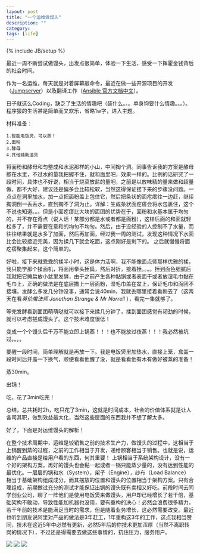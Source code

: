 ```yaml
---
layout: post
title: "一个运维做馒头"
description: ""
category: 
tags: [life]
---
```

{% include JB/setup %}

最近一周不断尝试做馒头，出发点很简单，体验一下生活，感受一下挥霍金钱背后的社会时间。

作为一名运维，每天就是对着屏幕敲命令，最近在做一些开源项目的开发（[Jumpserver](https://github.com/ibuler/jumpserver)）以及翻译工作（[Ansible 官方文档中文](https://github.com/stanleylst/ansible-tran)）。

日子就这么Coding，缺乏了生活的情趣吧（装什么。。。单身狗要什么情趣。。。）。程序猿的生活甚是简单而又欢乐，省略1w字，进入主题。

材料准备：

    1.智能电饭煲，可以蒸！
    2.面粉
    3.酵母
    4.其他辅助道具

将面粉和酵母和匀整成和水泥那样的小山，中间掏个洞。同事告诉我的方案是酵母掺在水里，不过水的量我把握不住，就和面里吧，效果一样的。比例的话研究了一段时间，具体也不好说，相当于烧菜放盐的量吧，之前是以放味精的量来做和超量做，都不大好，建议还是偏多会比较松软，当然这得保证接下来的步骤没问题。一点点在洞里加水，加一点把面粉盖上包住它，然后把条状的面疙瘩往一边赶，继续掏洞倒一丢丢水，直到掏不了洞为止。详解：生成条状面疙瘩会将水包裹住，这个不说也知道。。。但是小面疙瘩比大块的面团的优势在于，面粉和水基本属于均匀的，并不存在奇点（说人话！某部分都是水或者都是面粉），这样后面的和面就轻松多了，并不需要在意和的均匀不均匀。然后，由于没经验的人控制不了水量，而往往结果就是水多了加面，然后再加面，经过我一周的测试，发现这种情况下水面比会比较接近完美，因为揉几下就会吃面，这点刚好是剩下的。
之后就慢慢将面疙瘩聚集起来，这个简单的。


好啦，接下来就乖乖的揉半小时，这是体力活啊，我不能像面点师那样优雅的揉，我只能学那个揉面机，将面用拳头捶扁，然后对折，接着捶。。。。捶到面色细腻后我就把它摊扁放小盆里发酵，由于之前产生各种黏锅或者表面干或者放湿毛巾黏在毛巾上，正确的做法是在底层撒上一层面粉，湿毛巾盖在盆上，保证毛巾和面团不接壤。发酵么多发几分钟没事，通常会说40min，我就丢哪里接着看剧去了（这两天在看*英伦魔法师* *Jonathan Strange & Mr Norrell* ），看完一集就够了。

等完发酵看到面团萌萌哒就可以接下来揉几分钟了，揉到面团感觉有韧劲的时候，就可以考虑搓成馒头了。这个技术难度很低！

变成一个个馒头后千万不能立即上锅蒸！！！也不能放过夜蒸！！！我必然被坑过。。。。

要醒一段时间，简单理解就是再放一下。我是电饭煲里加热水，直接上笼，盒盖一段时间后开盖一下换气，顺便看看他醒了没，就是看看他有木有做好被蒸的准备！

蒸30min。

出锅！

吃，花了3min吃完！

总结，总共耗时2h，吃只花了3min，这就是时间成本，社会的价值体系就是让人各司其职，做到效益最大化，当然这些层面的东西我并不想了解太多。

好了，下面是对运维馒头的解析！

在整个技术周期中，运维是较销售之前的技术生产力，做馒头的过程中，这相当于上锅醒到蒸的过程，之前的工作相当于开发，递给顾客相当于销售。也就是说，运维的产品直接是给用户看的东西，何其重要！
上锅相当于系统架构设计，没有一个好的架构方案，再好的馒头也会黏一起或者一锅只能蒸少量的，没有达到性能的最优化。一层层的锅和水（System），架子（Engine），纱布（Load Balance）相当于基础架构组成成分，而其摆放的位置和馒头的位置相当于架构方案。只有合理组成，前期做过充分的测试才能保证出锅的馒头既有卖相又好吃。前段时间去同学创业公司，聊了一阵他们是使用电饭煲来做馒头，用户却已经增长了若干倍，基础架构不敢动，导致性能加机器也没用，要有重构的决心！必然会浪费很多精力，若干年前的技术是能满足当时的需求，但是随着业务增长，这必然需要改变。最近也听到朋友说阿里对产品的做法是3年赶工，1年重构这3年的工作，这点我相当赞同，技术在这近5年中必然有更新，必然5年后的你技术更加浑厚（当然不离职转岗的情况下），不过还是得需要去做这些事情的，抗住压力，服务用户。


![](/imgs/2015-05-09-20-01.jpg)
![](/imgs/2015-05-09-20-02.jpg)
![](/imgs/2015-05-09-20-03.jpg)


